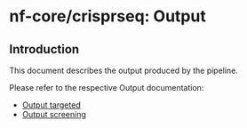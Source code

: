 # nf-core/crisprseq: Output

## Introduction

This document describes the output produced by the pipeline.

Please refer to the respective Output documentation:
- [Output targeted](output-targeted)
- [Output screening](output-screening)
